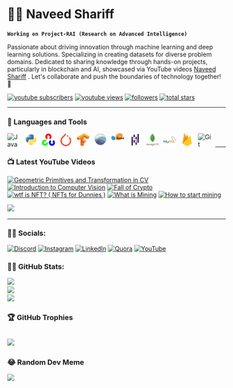 # 🏇🏻 Naveed Shariff

**`Working on Project-RAI (Research on Advanced Intelligence)`**

Passionate about driving innovation through machine learning and deep learning solutions. Specializing in creating datasets for diverse problem domains. Dedicated to sharing knowledge through hands-on projects, particularly in blockchain and AI, showcased via YouTube videos <a href="https://www.youtube.com/@naveedshariff1723" target="_blank">Naveed Shariff</a>
. Let's collaborate and push the boundaries of technology together! 🚀 

   <p align="centre">
      <a href="https://www.youtube.com/@naveedshariff1723?sub_confirmation=1">
         <img alt="youtube subscribers" title="Subscribe to my YouTube channel" src="https://custom-icon-badges.demolab.com/youtube/channel/subscribers/UCiXYeAylBACBRWfq3KWY62A?color=%23E05D44&label=SUBSCRIBE&logo=video&logoColor=white&style=for-the-badge&labelColor=CE4630"/></a> 
      <a href="https://www.youtube.com/@naveedshariff1723">
         <img alt="youtube views" title="YouTube views" src="https://custom-icon-badges.demolab.com/youtube/channel/views/UCiXYeAylBACBRWfq3KWY62A?color=%23E1AD0E&logo=eye&logoColor=white&style=for-the-badge&labelColor=C79600"/></a> 
      <a href="https://github.com/NaveedShariff?tab=followers">
         <img alt="followers" title="Follow me on Github" src="https://custom-icon-badges.demolab.com/github/followers/NaveedShariff?color=236ad3&labelColor=1155ba&style=for-the-badge&logo=person-add&label=Follow&logoColor=white"/></a>
      <a href="https://github.com/NaveedShariff?tab=repositories&sort=stargazers">
         <img alt="total stars" title="Total stars on GitHub" src="https://custom-icon-badges.demolab.com/github/stars/NaveedShariff?color=55960c&style=for-the-badge&labelColor=488207&logo=star"/></a>
   </p>

---

### 🧰 Languages and Tools

<img align="left" alt="Java" width="30px" style="padding-right:10px;" src="https://cdn.jsdelivr.net/gh/devicons/devicon/icons/java/java-original.svg"/>
<img align="left" alt="Python" width="30px" style="padding-right:10px;" src="https://raw.githubusercontent.com/teamedwardforever/Readme-Generator/71f25dd8b98329b168142a6b782a107b75eab178/svg/Skills/Languages/python-original.svg" />
<img align="left" alt="OpenCV" width="30px" style="padding-right:10px;" src="https://raw.githubusercontent.com/teamedwardforever/Readme-Generator/71f25dd8b98329b168142a6b782a107b75eab178/svg/Skills/ML/opencv-icon.svg" />
<img align="left" alt="PyTorch" width="30px" style="padding-right:10px;" src="https://raw.githubusercontent.com/teamedwardforever/Readme-Generator/71f25dd8b98329b168142a6b782a107b75eab178/svg/Skills/ML/pytorch-icon.svg" />
<img align="left" alt="TensorFlow" width="30px" style="padding-right:10px;" src="https://raw.githubusercontent.com/teamedwardforever/Readme-Generator/71f25dd8b98329b168142a6b782a107b75eab178/svg/Skills/ML/tensorflow-icon.svg" />
<img align="left" alt="SeaBorn" width="30px" style="padding-right:10px;" src="https://raw.githubusercontent.com/teamedwardforever/Readme-Generator/71f25dd8b98329b168142a6b782a107b75eab178/svg/Skills/ML/logo-mark-lightbg.svg" />
<img align="left" alt="Scikit" width="30px" style="padding-right:10px;" src="https://raw.githubusercontent.com/teamedwardforever/Readme-Generator/71f25dd8b98329b168142a6b782a107b75eab178/svg/Skills/ML/Scikit_learn_logo_small.svg" />
<img align="left" alt="Pandas" width="30px" style="padding-right:10px;" src="https://raw.githubusercontent.com/teamedwardforever/Readme-Generator/71f25dd8b98329b168142a6b782a107b75eab178/svg/Skills/ML/pandas-original.svg" />
<img align="left" alt="MongoDB" width="30px" style="padding-right:10px;" src="https://raw.githubusercontent.com/teamedwardforever/Readme-Generator/71f25dd8b98329b168142a6b782a107b75eab178/svg/Skills/Database/mongodb-original-wordmark.svg" />
<img align="left" alt="MySQL" width="30px" style="padding-right:10px;" src="https://raw.githubusercontent.com/teamedwardforever/Readme-Generator/71f25dd8b98329b168142a6b782a107b75eab178/svg/Skills/Database/mysql-original-wordmark.svg" />
<img align="left" alt="FireBase" width="30px" style="padding-right:10px;" src="https://raw.githubusercontent.com/teamedwardforever/Readme-Generator/71f25dd8b98329b168142a6b782a107b75eab178/svg/Skills/BackendService/firebase-icon.svg" />
<img align="left" alt="Git" width="30px" style="padding-right:10px;" src="https://cdn.jsdelivr.net/gh/devicons/devicon/icons/git/git-original.svg" />
<br />

---

### 📺 Latest YouTube Videos

<!-- BEGIN YOUTUBE-CARDS -->
[![Geometric Primitives and Transformation in CV](https://ytcards.demolab.com/?id=BABzEAJlYog&title=Geometric+Primitives+and+Transformation+in+CV&lang=en&timestamp=1707836432&background_color=%230d1117&title_color=%23ffffff&stats_color=%23dedede&max_title_lines=1&width=250&border_radius=5&duration=395 "Geometric Primitives and Transformation in CV")](https://youtu.be/BABzEAJlYog?si=6KwIaIabi5BjugJz)
[![Introduction to Computer Vision](https://ytcards.demolab.com/?id=nhsNVI5v8ng&title=Introduction+to+Computer+Vision&lang=en&background_color=%230d1117&title_color=%23ffffff&stats_color=%23dedede&max_title_lines=1&width=250&border_radius=5&duration=395 "Introduction to Computer Vision")](https://youtu.be/nhsNVI5v8ng?si=00CaOme730IMVXWQ)
[![Fall of Crypto](https://ytcards.demolab.com/?id=s0olLMUN5ls&title=Fall+of+Crypto&lang=en&background_color=%230d1117&title_color=%23ffffff&stats_color=%23dedede&max_title_lines=1&width=250&border_radius=5&duration=395 "Fall of Crypto")](https://www.youtube.com/watch?v=s0olLMUN5ls)
[![wtf is NFT? ( NFTs for Dunnies )](https://ytcards.demolab.com/?id=5Bd11nVa2Vk&title=wtf+is+NFT%3F+%28+NFTs+for+Dunnies+%29&lang=en&timestamp=1707836432&background_color=%230d1117&title_color=%23ffffff&stats_color=%23dedede&max_title_lines=1&width=250&border_radius=5&duration=395 "wtf is NFT? ( NFTs for Dunnies )")](https://youtu.be/5Bd11nVa2Vk?si=Lj3qtBCDKLfqKkUF)
[![What is Mining](https://ytcards.demolab.com/?id=z4-uaY_bi8g&title=What+is+Mining&lang=en&background_color=%230d1117&title_color=%23ffffff&stats_color=%23dedede&max_title_lines=1&width=250&border_radius=5&duration=395)](https://youtu.be/z4-uaY_bi8g?si=AE8bqfwcrby2UBfL)
[![How to start mining](https://ytcards.demolab.com/?id=gjixqXQnziM&title=How+to+start+mining&lang=en&timestamp=1707836432&background_color=%230d1117&title_color=%23ffffff&stats_color=%23dedede&max_title_lines=1&width=250&border_radius=5&duration=395 "How to start mining")](https://youtu.be/gjixqXQnziM?si=56fUzpoKHQmUUaZp)


[<img src="https://custom-icon-badges.demolab.com/badge/-Subscribe%20For%20More-red?style=for-the-badge&logo=video&logoColor=white"/>](https://www.youtube.com/@naveedshariff1723?sub_confirmation=1)
<!-- END YOUTUBE-CARDS -->

---

### 🤳🏻 Socials:
[![Discord](https://img.shields.io/badge/Discord-%237289DA.svg?logo=discord&logoColor=white)](https://discord.gg/https://discord.com/channels/1041264467419353159) [![Instagram](https://img.shields.io/badge/Instagram-%23E4405F.svg?logo=Instagram&logoColor=white)](https://instagram.com/https://www.instagram.com/mohammed_naveed_shariff/) [![LinkedIn](https://img.shields.io/badge/LinkedIn-%230077B5.svg?logo=linkedin&logoColor=white)](https://linkedin.com/in/https://www.linkedin.com/in/mohammed-naveed-shariff-02221b220/) [![Quora](https://img.shields.io/badge/Quora-%23B92B27.svg?logo=Quora&logoColor=white)](https://quora.com/profile/https://www.quora.com/profile/Intra-Academy/) [![YouTube](https://img.shields.io/badge/YouTube-%23FF0000.svg?logo=YouTube&logoColor=white)](https://youtube.com/@https://www.youtube.com/channel/UCiXYeAylBACBRWfq3KWY62A) 
### 🐱‍💻 GitHub Stats:
![](https://github-readme-stats.vercel.app/api?username=NaveedShariff&theme=dark&hide_border=false&include_all_commits=true&count_private=true)<br/>
![](https://github-readme-streak-stats.herokuapp.com/?user=NaveedShariff&theme=dark&hide_border=false)<br/>
![](https://github-readme-stats.vercel.app/api/top-langs/?username=NaveedShariff&theme=dark&hide_border=false&include_all_commits=true&count_private=true&layout=compact)

### 🏆 GitHub Trophies
![](https://github-profile-trophy.vercel.app/?username=NaveedShariff&theme=discord&no-frame=false&no-bg=true&margin-w=4)
---
### 😂 Random Dev Meme
<img src='https://randommeme-five.vercel.app/' style="height: 400px;"/>

<!-- Proudly created with GPRM ( https://gprm.itsvg.in ) -->




